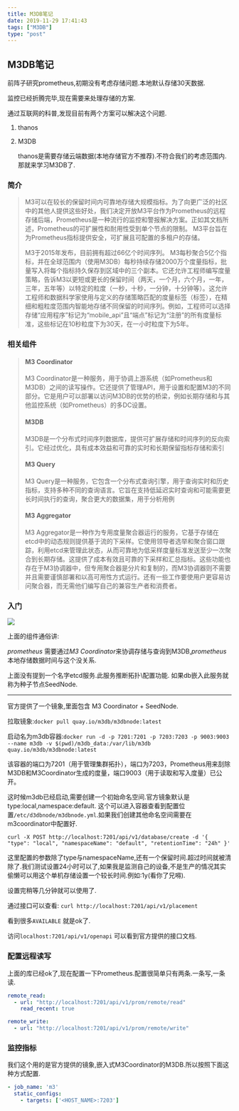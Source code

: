 ```yaml
---
title: M3DB笔记
date: 2019-11-29 17:41:43
tags: ["M3DB"]
type: "post"
---
```




## M3DB笔记

前阵子研究prometheus,初期没有考虑存储问题.本地默认存储30天数据.

监控已经折腾完毕,现在需要来处理存储的方案.

通过互联网的科普,发现目前有两个方案可以解决这个问题.

1. thanos

2. M3DB 
   
   thanos是需要存储云端数据(本地存储官方不推荐).不符合我们的考虑范围内.那就来学习M3DB了.

### 简介

> M3可以在较长的保留时间内可靠地存储大规模指标。为了向更广泛的社区中的其他人提供这些好处，我们决定开放M3平台作为Prometheus的远程存储后端，Prometheus是一种流行的监控和警报解决方案。正如其文档所述，Prometheus的可扩展性和耐用性受到单个节点的限制。 M3平台旨在为Prometheus指标提供安全，可扩展且可配置的多租户的存储。
> 
> M3于2015年发布，目前拥有超过66亿个时间序列。 M3每秒聚合5亿个指标，并在全球范围内（使用M3DB）每秒持续存储2000万个度量指标，批量写入将每个指标持久保存到区域中的三个副本。它还允许工程师编写度量策略，告诉M3以更短或更长的保留时间（两天，一个月，六个月，一年，三年，五年等）以特定的粒度（一秒，十秒，一分钟，十分钟等）。这允许工程师和数据科学家使用与定义的存储策略匹配的度量标签（标签），在精细和粗粒度范围内智能地存储不同保留的时间序列。例如，工程师可以选择存储“应用程序”标记为“mobile_api”且“端点”标记为“注册”的所有度量标准，这些标记在10秒粒度下为30天，在一小时粒度下为5年。



### 相关组件

> #### M3 Coordinator
> 
> M3 Coordinator是一种服务，用于协调上游系统（如Prometheus和M3DB）之间的读写操作。它还提供了管理API，用于设置和配置M3的不同部分。它是用户可以部署以访问M3DB的优势的桥梁，例如长期存储和与其他监控系统（如Prometheus）的多DC设置。
> 
> #### M3DB
> 
> M3DB是一个分布式时间序列数据库，提供可扩展存储和时间序列的反向索引。它经过优化，具有成本效益和可靠的实时和长期保留指标存储和索引
> 
> #### M3 Query
> 
> M3 Query是一种服务，它包含一个分布式查询引擎，用于查询实时和历史指标，支持多种不同的查询语言。它旨在支持低延迟实时查询和可能需要更长时间执行的查询，聚合更大的数据集，用于分析用例
> 
> #### M3 Aggregator
> 
> M3 Aggregator是一种作为专用度量聚合器运行的服务，它基于存储在etcd中的动态规则提供基于流的下采样。它使用领导者选举和聚合窗口跟踪，利用etcd来管理此状态，从而可靠地为低采样度量标准发送至少一次聚合到长期存储。这提供了成本有效且可靠的下采样和汇总指标。这些功能也存在于M3协调器中，但专用聚合器是分片和复制的，而M3协调器则不需要并且需要谨慎部署和以高可用性方式运行。还有一些工作要使用户更容易访问聚合器，而无需他们编写自己的兼容生产者和消费者。



### 入门

![](https://t1.picb.cc/uploads/2019/11/29/kIj7yu.png)

上面的组件通俗讲:

*prometheus* 需要通过*M3 Coordinator*来协调存储与查询到M3DB,*prometheus*本地存储数据时间与这个没关系.

上面没有提到一个名字etcd服务.此服务推断拓扑\配置功能. 如果db嵌入此服务就称为种子节点SeedNode.

----

官方提供了一个镜象,里面包含 M3 Coordinator + SeedNode.

拉取镜象:`docker pull quay.io/m3db/m3dbnode:latest`

启动名为m3db容器:`docker run -d -p 7201:7201 -p 7203:7203 -p 9003:9003 --name m3db -v $(pwd)/m3db_data:/var/lib/m3db quay.io/m3db/m3dbnode:latest`

该容器的端口为7201（用于管理集群拓扑），端口为7203，Prometheus用来刮除M3DB和M3Coordinator生成的度量，端口9003（用于读取和写入度量）已公开。



这时候m3db已经启动,需要创建一个初始命名空间.官方镜象默认是type:local,namespace:default. 这个可以进入容器查看到配置位置`/etc/d3dbnode/m3dbnode.yml`.如果我们创建其他命名空间需要在m3coordinator中配置好.

`curl -X POST http://localhost:7201/api/v1/database/create -d '{
  "type": "local",
  "namespaceName": "default",
  "retentionTime": "24h"
}'`

这里配置的参数除了type与namespaceName,还有一个保留时间.超过时间就被清除了.我们测试设置24小时可以了,如果我是监测自己的设备,不是生产的情况其实偷懒可以用这个单机存储设置一个较长时间.例如:1y(看你了兄嘚).

设置完稍等几分钟就可以使用了.

通过接口可以查看: `curl http://localhost:7201/api/v1/placement`

看到很多`AVAILABLE` 就是ok了.

访问`localhost:7201/api/v1/openapi` 可以看到官方提供的接口文档.



### 配置远程读写

上面的库已经ok了,现在配置一下Prometheus.配置很简单只有两条.一条写,一条读.

```yaml
remote_read:
  - url: "http://localhost:7201/api/v1/prom/remote/read"
    read_recent: true

remote_write:
  - url: "http://localhost:7201/api/v1/prom/remote/write"
```

### 监控指标

我们这个用的是官方提供的镜象,嵌入式M3Coordinator的M3DB.所以按照下面这种方式配置.

```yaml
- job_name: 'm3'
  static_configs:
    - targets: ['<HOST_NAME>:7203']
```